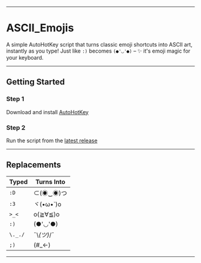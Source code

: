 
---

# ASCII\_Emojis

A simple AutoHotKey script that turns classic emoji shortcuts into ASCII art, instantly as you type!
Just like `:)` becomes `(●'◡'●)` – ✨ it's emoji magic for your keyboard.

---

## Getting Started

###  Step 1

Download and install [AutoHotKey](https://www.autohotkey.com/)

###  Step 2

Run the script from the [latest release](https://github.com/schatzsuche/ASCII_Emojis/releases/tag/ASCII_Emojis)

---

## Replacements

| Typed   | Turns Into |
| ------- | ---------- |
| `:D`    | ⊂(◉‿◉)つ    |
| `:3`    | ヾ(•ω•\`)o  |
| `>_<`   | o(≧∀≦)o    |
| `:)`    | (●'◡'●)    |
| `\._./` | ¯\\*(ツ)*/¯ |
| `;)`    | (#\_<-)    |

---
